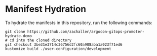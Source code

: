 # Manifest Hydration

To hydrate the manifests in this repository, run the following commands:

```shell
git clone https://github.com/zachaller/argocon-gitops-promoter-hydrate-demo
# cd into the cloned directory
git checkout 3be31e3714c36756d2fc60a988aba1a023f71ed6
kustomize build ./user-configuration/development
```
